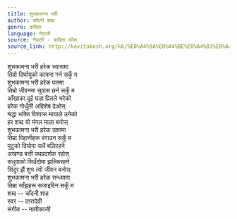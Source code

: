 ```yaml
---
title: शुभकामना भरी
author: चाँदनी शाह
genre: कविता
language: नेपाली
source: नेपाली - कविता कोश
source_link: http://kavitakosh.org/kk/%E0%A4%9A%E0%A4%BE%E0%A4%81%E0%A4%A6%E0%A4%A8%E0%A5%80_%E0%A4%B6%E0%A4%BE%E0%A4%B9
---
```


शुभकामना भरी हरेक स्वासमा  
तिम्रो दिर्घायुको कामना गर्न सकुँ म  
शुभकामना भरी हरेक पलमा  
तिम्रो जीवनमा सुवास छर्न सकुँ म  
आँखाका दुई घडा प्रितले भरेको  
हरेक गोधुँली अविशेष देओस्  
श्रद्धा भक्ति विश्वास मायाले उनेको  
हर शब्द यो मंगल माला बनोस्  
शुभकामना भरी हरेक उशामा  
तिम्रा विहानीहरू रंगाउन सकुँ म  
मुटुको दियोमा सधैं बलिरहने  
अखण्ड बत्ती पथप्रदर्शक रहोस्  
सधुवाको सिउँदोमा झल्किरहने  
सिंदुर झैं शुभ त्यो जीवन बनोस्  
शुभकामना भरी हरेक सन्ध्यामा  
तिम्रा साँझहरू सजाइदिन सकुँ म  
शब्द -- चाँदनी शाह  
स्वर -- तारादेवी  
संगीत -- नातीकाजी
